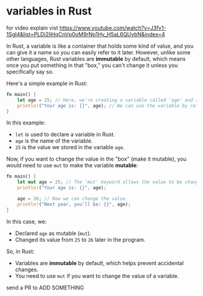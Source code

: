 # variables in Rust
for video explain vist https://www.youtube.com/watch?v=J3fv1-1SgI4&list=PLDi2liHqCnVp0oM9rNp1Hy_H5aL6QUybN&index=4


In Rust, a variable is like a container that holds some kind of value, and you can give it a name so you can easily refer to it later. However, unlike some other languages, Rust variables are **immutable** by default, which means once you put something in that "box," you can't change it unless you specifically say so.

Here's a simple example in Rust:

```rust
fn main() {
    let age = 25; // Here, we're creating a variable called 'age' and storing the value 25 in it.
    println!("Your age is: {}", age); // We can use the variable by referring to its name.
}
```

In this example:
- `let` is used to declare a variable in Rust.
- `age` is the name of the variable.
- `25` is the value we stored in the variable `age`.

Now, if you want to change the value in the "box" (make it mutable), you would need to use `mut` to make the variable **mutable**:

```rust
fn main() {
    let mut age = 25; // The 'mut' keyword allows the value to be changed later.
    println!("Your age is: {}", age);

    age = 26; // Now we can change the value.
    println!("Next year, you'll be: {}", age);
}
```

In this case, we:
- Declared `age` as mutable (`mut`).
- Changed its value from `25` to `26` later in the program.

So, in Rust:
- Variables are **immutable** by default, which helps prevent accidental changes.
- You need to use `mut` if you want to change the value of a variable.


send a PR to ADD SOMETHING
